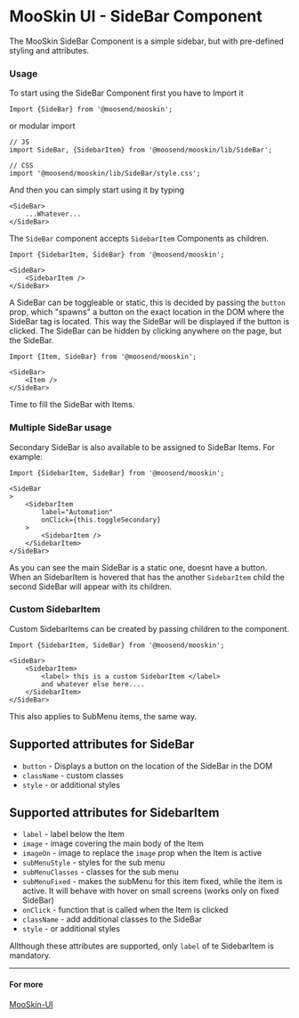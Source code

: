 # MooSkin UI - SideBar Component

The MooSkin SideBar Component is a simple sidebar, but with pre-defined styling and attributes.

### Usage

To start using the SideBar Component first you have to Import it

```
Import {SideBar} from '@moosend/mooskin';
```
or modular import
```
// JS
import SideBar, {SidebarItem} from '@moosend/mooskin/lib/SideBar';

// CSS
import '@moosend/mooskin/lib/SideBar/style.css';
```

And then you can simply start using it by typing

```
<SideBar>
    ...Whatever...
</SideBar>
```

The `SideBar` component accepts `SidebarItem` Components as children.

```
Import {SidebarItem, SideBar} from '@moosend/mooskin';

<SideBar>
    <SidebarItem />
</SideBar>
```

A SideBar can be toggleable or static, this is decided by passing the `button` prop, which "spawns" a button on the exact location in the DOM where the SideBar tag is located.
This way the SideBar will be displayed if the button is clicked. The SideBar can be hidden by clicking anywhere on the page, but the SideBar.

```
Import {Item, SideBar} from '@moosend/mooskin';

<SideBar>
    <Item />
</SideBar>
```

Time to fill the SideBar with Items.

### Multiple SideBar usage

Secondary SideBar is also available to be assigned to SideBar Items. For example:

```
Import {SidebarItem, SideBar} from '@moosend/mooskin';

<SideBar
>
    <SidebarItem
        label="Automation"
        onClick={this.toggleSecondary}
    >
        <SidebarItem />
    </SidebarItem>
</SideBar>

```

As you can see the main SideBar is a static one, doesnt have a button. When an SidebarItem is hovered that has the another `SidebarItem` child the second SideBar will appear with its children.

### Custom SidebarItem

Custom SidebarItems can be created by passing children to the component.

```
Import {SidebarItem, SideBar} from '@moosend/mooskin';

<SideBar>
    <SidebarItem>
        <label> this is a custom SidebarItem </label>
        and whatever else here....
    </SidebarItem>
</SideBar>

```

This also applies to SubMenu items, the same way.

<div class="playground-doc">

## Supported attributes for SideBar 

* `button` - Displays a button on the location of the SideBar in the DOM
* `className` - custom classes
* `style` - or additional styles

## Supported attributes for SidebarItem

* `label` - label below the Item
* `image` - image covering the main body of the Item
* `imageOn` - image to replace the `image` prop when the Item is active
* `subMenuStyle` - styles for the sub menu
* `subMenuClasses` - classes for the sub menu
* `subMenuFixed` - makes the subMenu for this item fixed, while the item is active. It will behave with hover on small screens (works only on fixed SideBar)
* `onClick` - function that is called when the Item is clicked
* `className` - add additional classes to the SideBar
* `style` - or additional styles

</div>

Allthough these attributes are supported, only `label` of te SidebarItem is mandatory.

___

#### For more

[MooSkin-UI](https://github.com/moosend/mooskin-ui)
